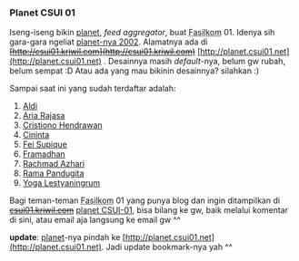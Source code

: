 ### Planet CSUI 01

Iseng-iseng bikin [planet](http://planetplanet.org), *feed aggregator*, buat <abbr title="Fakultas Ilmu Komputer">Fasilkom</abbr> 01. Idenya sih gara-gara ngeliat [planet-nya 2002](http://planet.csui02.net). Alamatnya ada di <del>[http://csui01.kriwil.com](http://csui01.kriwil.com)</del>
[http://planet.csui01.net](http://planet.csui01.net)
. Desainnya masih *default*-nya, belum gw rubah, belum sempat :D Atau ada yang mau bikinin desainnya? silahkan :)

Sampai saat ini yang sudah terdaftar adalah:

1. [Aldi](http://kriwil.com)
2. [Aria Rajasa](http://rajasa.com)
3. [Cristiono Hendrawan](http://hendra.birumerah.com)
4. [Cininta](http://nooxie.blogspot.com)
5. [Fei Supique](http://supique.blogspot.com)
6. [Framadhan](http://framboze.blogspot.com)
7. [Rachmad Azhari](http://spawn-blogger.blogspot.com)
8. [Rama Pandugita](http://ramskie.blogspot.com)
9. [Yoga Lestyaningrum](http://yogalesty.blogspot.com)

Bagi teman-teman <abbr title="Fakultas Ilmu Komputer">Fasilkom</abbr> 01 yang punya blog dan ingin ditampilkan di
<del>[csui01.kriwil.com](http://csui01.kriwil.com)</del>
[planet CSUI-01](http://planet.csui01.net), bisa bilang ke gw, baik melalui komentar di sini, atau email aja langsung ke email gw ^^

**update**: [planet](http://planetplanet.org)-nya pindah ke
[http://planet.csui01.net](http://planet.csui01.net). Jadi update bookmark-nya yah ^^

<!-- {"time": "2005-04-10 03:22:56", "title": "Planet CSUI 01"} -->
